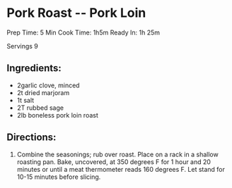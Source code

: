 # Pork Roast -- Pork Loin

Prep Time: 5 Min
Cook Time: 1h5m
Ready In: 1h 25m

Servings 9

## Ingredients:
- 2garlic clove, minced
- 2t dried marjoram
- 1t salt
- 2T rubbed sage
- 2lb boneless pork loin roast

## Directions:

   1. Combine the seasonings; rub over roast. Place on a rack in a shallow roasting pan. Bake, uncovered, at 350 degrees F for 1 hour and 20 minutes or until a meat thermometer reads 160 degrees F. Let stand for 10-15 minutes before slicing.
